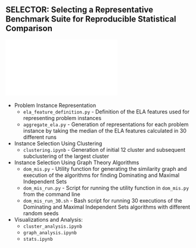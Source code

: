 ## SELECTOR: Selecting a Representative Benchmark Suite for Reproducible Statistical Comparison

![SELECTOR methodology pipeline](visualizations/selector_pipeline.pdf)
- Problem Instance Representation 
  - `ela_feature_definition.py` - Definition of the ELA features used for representing problem instances
  - `aggregate_ela.py` - Generation of representations for each problem instance by taking the median of the ELA features calculated in 30 different runs
- Instance Selection Using Clustering
  - `clustering.ipynb` - Generation of initial 12 cluster and subsequent subclustering of the largest cluster
- Instance Selection Using Graph Theory Algorithms
  - `dom_mis.py` - Utility function for generating the similarity graph and execution of the algorithms for finding Dominating and Maximal Independent Sets
  - `dom_mis_run.py` - Script for running the utility function in `dom_mis.py` from the command line
  - `dom_mis_run_30.sh` - Bash script for running 30 executions of the Dominating and Maximal Independent Sets algorithms with different random seeds
- Visualizations and Analysis:
  - `cluster_analysis.ipynb`
  - `graph_analysis.ipynb`
  - `stats.ipynb`